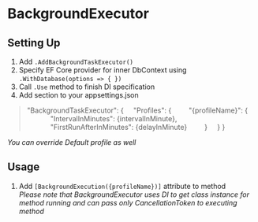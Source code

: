 # BackgroundExecutor

## Setting Up

 1. Add `.AddBackgroundTaskExecutor()`
 2. Specify EF Core provider for inner DbContext using `.WithDatabase(options => { })`
 3. Call `.Use` method to finish DI specification
 4. Add section to your appsettings.json

> "BackgroundTaskExecutor": {
>  &nbsp;&nbsp;&nbsp;&nbsp;"Profiles": {
>  &nbsp;&nbsp;&nbsp;&nbsp;&nbsp;&nbsp;&nbsp;&nbsp;"{profileName}": {
> &nbsp;&nbsp;&nbsp;&nbsp;&nbsp;&nbsp;&nbsp;&nbsp;&nbsp;&nbsp;&nbsp;&nbsp;"IntervalInMinutes": {intervalInMinute},
> &nbsp;&nbsp;&nbsp;&nbsp;&nbsp;&nbsp;&nbsp;&nbsp;&nbsp;&nbsp;&nbsp;&nbsp;"FirstRunAfterInMinutes": {delayInMinute}
> &nbsp;&nbsp;&nbsp;&nbsp;&nbsp;&nbsp;&nbsp;&nbsp;}
> &nbsp;&nbsp;&nbsp;&nbsp;} 
> }

*You can override Default profile as well*

## Usage

 1. Add `[BackgroundExecution({profileName})]` attribute to method\
*Please note that BackgroundExecutor uses DI to get class instance for method running and can pass only CancellationToken to executing method*